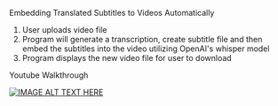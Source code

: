 Embedding Translated Subtitles to Videos Automatically

1. User uploads video file
2. Program will generate a transcription, create subtitle file and then embed the subtitles into the video utilizing OpenAI's whisper model
3. Program displays the new video file for user to download


Youtube Walkthrough

[![IMAGE ALT TEXT HERE](https://img.youtube.com/vi/kAPYASAyQQI/0.jpg)](https://www.youtube.com/watch?v=kAPYASAyQQI)
